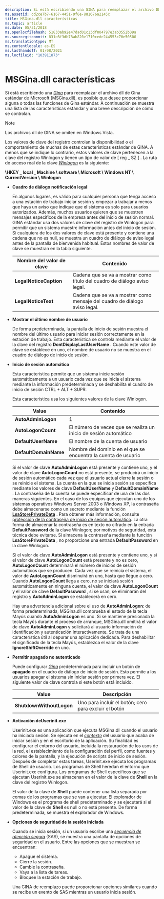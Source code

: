 ```yaml
---
description: Si está escribiendo una GINA para reemplazar el archivo DLL de GINA estándar de Microsoft (MSGina.dll), es posible que desee proporcionar alguna o todas las funciones de GINA estándar.
ms.assetid: cd2ce7b7-6167-4451-9f6e-881676a2145c
title: MSGina.dll características
ms.topic: article
ms.date: 05/31/2018
ms.openlocfilehash: 51833ab92e47dad01c13df004797e3ab3552b09a
ms.sourcegitcommit: 831e8f3db78ab820e1710cede244553c70e50500
ms.translationtype: MT
ms.contentlocale: es-ES
ms.lasthandoff: 01/08/2021
ms.locfileid: "103911873"
---
```

# <a name="msginadll-features"></a>MSGina.dll características

Si está escribiendo una [*Gina*](../secgloss/g-gly.md) para reemplazar el archivo dll de Gina estándar de Microsoft (MSGina.dll), es posible que desee proporcionar alguna o todas las funciones de Gina estándar. A continuación se muestra una lista de las características estándar y una breve descripción de cómo se controlan.

> [!Note]  
> Los archivos dll de GINA se omiten en Windows Vista.

 

Los valores de clave del registro controlan la disponibilidad o el comportamiento de muchas de estas características estándar de GINA. A menos que se indique lo contrario, estos valores de clave pertenecen a la clave del registro Winlogon y tienen un tipo de valor de \[ reg \_ SZ \] . La ruta de acceso real de la clave [*Winlogon*](../secgloss/w-gly.md) es la siguiente:

**\\HKEY \_ local \_ Machine \\ software \\ Microsoft \\ Windows NT \\ CurrentVersion \\ Winlogon**

-   **Cuadro de diálogo notificación legal**

    En algunos lugares, es válido para cualquier persona que tenga acceso a una estación de trabajo iniciar sesión y empezar a trabajar a menos que haya un aviso que indique que el sistema es solo para usuarios autorizados. Además, muchos usuarios quieren que se muestren mensajes específicos de la empresa antes del inicio de sesión normal. GINA estándar usa dos valores de clave del registro de Winlogon para permitir que un sistema muestre información antes del inicio de sesión. Si cualquiera de los dos valores de clave está presente y contiene una cadena que no es null, se muestra un cuadro de diálogo de aviso legal antes de la pantalla de bienvenida habitual. Estos nombres de valor de clave se muestran en la tabla siguiente.

    

    | Nombre del valor de clave         | Contenido                                                            |
    |------------------------|---------------------------------------------------------------------|
    | **LegalNoticeCaption** | Cadena que se va a mostrar como título del cuadro de diálogo aviso legal. |
    | **LegalNoticeText**    | Cadena que se va a mostrar como mensaje del cuadro de diálogo aviso legal. |

    

     

-   **Mostrar el último nombre de usuario**

    De forma predeterminada, la pantalla de inicio de sesión muestra el nombre del último usuario para iniciar sesión correctamente en la estación de trabajo. Esta característica se controla mediante el valor de la clave del registro **DontDisplayLastUserName** . Cuando este valor de clave se establece en uno, el nombre de usuario no se muestra en el cuadro de diálogo de inicio de sesión.

-   **Inicio de sesión automático**

    Esta característica permite que un sistema inicie sesión automáticamente a un usuario cada vez que se inicia el sistema mediante la información predeterminada y se deshabilita el cuadro de inicio de sesión CTRL + ALT + SUPR.

    Esta característica usa los siguientes valores de la clave Winlogon.

    

    | Value                 | Contenido                                           |
    |-----------------------|----------------------------------------------------|
    | **AutoAdminLogon**    | 1                                                  |
    | **AutoLogonCount**    | El número de veces que se realiza un inicio de sesión automático       |
    | **DefaultUserName**   | El nombre de la cuenta de usuario                       |
    | **DefaultDomainName** | Nombre del dominio en el que se encuentra la cuenta de usuario |

    

     

    Si el valor de clave **AutoAdminLogon** está presente y contiene uno, y el valor de clave **AutoLogonCount** no está presente, se producirá un inicio de sesión automático cada vez que el usuario actual cierre la sesión o se reinicie el sistema. La cuenta en la que se inicia sesión se especifica mediante los valores de clave **DefaultUserName** y **DefaultDomainName** . La contraseña de la cuenta se puede especificar de una de las dos maneras siguientes. En el caso de los equipos que ejecutan uno de los sistemas operativos Windows Server 2003 o Windows XP, la contraseña debe almacenarse como un secreto mediante la función [**LsaStorePrivateData**](/windows/win32/api/ntsecapi/nf-ntsecapi-lsastoreprivatedata) . Para obtener más información, consulte [protección de la contraseña de inicio de sesión automático](protecting-the-automatic-logon-password.md). La otra forma de almacenar la contraseña es en texto no cifrado en la entrada **DefaultPassword** de la clave Winlogon; por motivos de seguridad, esta técnica debe evitarse. Si almacena la contraseña mediante la función **LsaStorePrivateData** , no proporcione una entrada **DefaultPassword** en la clave Winlogon.

    Si el valor de clave **AutoAdminLogon** está presente y contiene uno, y si el valor de clave **AutoLogonCount** está presente y no es cero, **AutoLogonCount** determinará el número de inicios de sesión automáticos que se producen. Cada vez que se reinicia el sistema, el valor de **AutoLogonCount** disminuirá en uno, hasta que llegue a cero. Cuando **AutoLogonCount** llega a cero, no se iniciará sesión automáticamente en ninguna cuenta, el valor de clave **AutoLogonCount** y el valor de clave **DefaultPassword** , si se usan, se eliminarán del registro y **AutoAdminLogon** se establecerá en cero.

    Hay una advertencia adicional sobre el uso de **AutoAdminLogon**: de forma predeterminada, MSGina.dll comprueba el estado de la tecla Mayús cuando **AutoAdminLogon** es uno. Si se mantiene presionada la tecla Mayús durante el proceso de arranque, MSGina.dll omitirá el valor de clave **AutoAdminLogon** y solicitará al usuario información de identificación y autenticación interactivamente. Se trata de una característica útil al depurar una aplicación dedicada. Para deshabilitar el significado de la tecla Mayús, establezca el valor de la clave **IgnoreShiftOverride** en uno.

-   **Permitir apagado no autenticado**

    Puede configurar [*Gina*](../secgloss/g-gly.md) predeterminada para incluir un botón de **apagado** en el cuadro de diálogo de inicio de sesión. Esto permite a los usuarios apagar el sistema sin iniciar sesión por primera vez. El siguiente valor de clave controla si este botón está incluido.

    

    | Value                    | Descripción                                           |
    |--------------------------|-------------------------------------------------------|
    | **ShutdownWithoutLogon** | Uno para incluir el botón; cero para excluir el botón |

    

     

-   **Activación deUserinit.exe**

    Userinit.exe es una aplicación que ejecuta MSGina.dll cuando el usuario ha iniciado sesión. Se ejecuta en el [*contexto*](../secgloss/c-gly.md) del usuario que acaba de iniciar sesión y en el escritorio de la aplicación. Su finalidad es configurar el entorno del usuario, incluida la restauración de los usos de la red, el establecimiento de la configuración del perfil, como fuentes y colores de la pantalla, y la ejecución de scripts de inicio de sesión. Después de completar estas tareas, Userinit.exe ejecuta los programas de Shell de usuario. Los programas de Shell heredan el entorno que Userinit.exe configura. Los programas de Shell específicos que se ejecutan Userinit.exe se almacenan en el valor de la clave de **Shell** en la clave del registro Winlogon.

    El valor de la clave de **Shell** puede contener una lista separada por comas de los programas que se van a ejecutar. El explorador de Windows es el programa de shell predeterminado y se ejecutará si el valor de la clave de **Shell** es null o no está presente. De forma predeterminada, se muestra el explorador de Windows.

-   **Opciones de seguridad de la sesión iniciada**

    Cuando se inicia sesión, si un usuario escribe una [*secuencia de atención segura*](../secgloss/s-gly.md) (SAS), se muestra una pantalla de opciones de seguridad en el usuario. Entre las opciones que se muestran se encuentran:

    -   Apague el sistema.
    -   Cierre la sesión.
    -   Cambie la contraseña.
    -   Vaya a la lista de tareas.
    -   Bloquee la estación de trabajo.

    Una GINA de reemplazo puede proporcionar opciones similares cuando se recibe un evento de SAS mientras un usuario inicia sesión.

 

 
